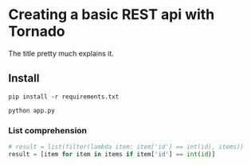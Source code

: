 # Creating a basic REST api with Tornado

The title pretty much explains it.


## Install

`pip install -r requirements.txt`

`python app.py`

### List comprehension 

```py
# result = list(filter(lambda item: item['id'] == int(id), items))
result = [item for item in items if item['id'] == int(id)]
```
